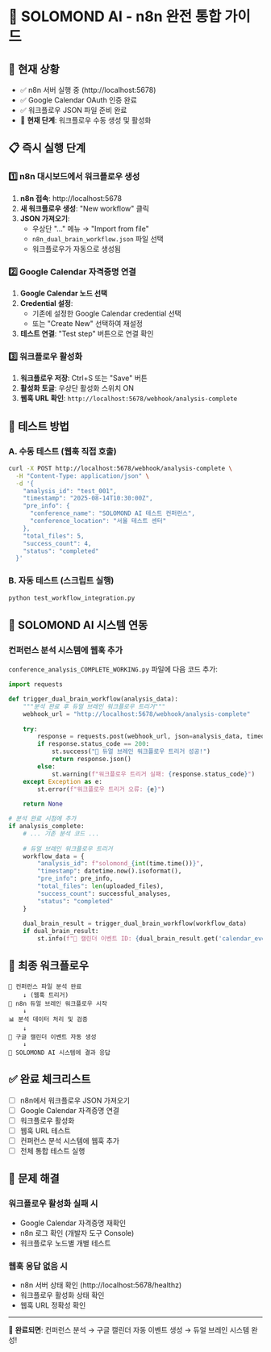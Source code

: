 # 🔗 SOLOMOND AI - n8n 완전 통합 가이드

## 🚀 현재 상황
- ✅ n8n 서버 실행 중 (http://localhost:5678)
- ✅ Google Calendar OAuth 인증 완료
- ✅ 워크플로우 JSON 파일 준비 완료
- 🔄 **현재 단계**: 워크플로우 수동 생성 및 활성화

## 📋 즉시 실행 단계

### 1️⃣ **n8n 대시보드에서 워크플로우 생성**

1. **n8n 접속**: http://localhost:5678
2. **새 워크플로우 생성**: "New workflow" 클릭
3. **JSON 가져오기**:
   - 우상단 "..." 메뉴 → "Import from file"
   - `n8n_dual_brain_workflow.json` 파일 선택
   - 워크플로우가 자동으로 생성됨

### 2️⃣ **Google Calendar 자격증명 연결**

1. **Google Calendar 노드 선택**
2. **Credential 설정**:
   - 기존에 설정한 Google Calendar credential 선택
   - 또는 "Create New" 선택하여 재설정
3. **테스트 연결**: "Test step" 버튼으로 연결 확인

### 3️⃣ **워크플로우 활성화**

1. **워크플로우 저장**: Ctrl+S 또는 "Save" 버튼
2. **활성화 토글**: 우상단 활성화 스위치 ON
3. **웹훅 URL 확인**: `http://localhost:5678/webhook/analysis-complete`

## 🧪 테스트 방법

### **A. 수동 테스트 (웹훅 직접 호출)**
```bash
curl -X POST http://localhost:5678/webhook/analysis-complete \
  -H "Content-Type: application/json" \
  -d '{
    "analysis_id": "test_001",
    "timestamp": "2025-08-14T10:30:00Z",
    "pre_info": {
      "conference_name": "SOLOMOND AI 테스트 컨퍼런스",
      "conference_location": "서울 테스트 센터"
    },
    "total_files": 5,
    "success_count": 4,
    "status": "completed"
  }'
```

### **B. 자동 테스트 (스크립트 실행)**
```bash
python test_workflow_integration.py
```

## 🔧 SOLOMOND AI 시스템 연동

### **컨퍼런스 분석 시스템에 웹훅 추가**

`conference_analysis_COMPLETE_WORKING.py` 파일에 다음 코드 추가:

```python
import requests

def trigger_dual_brain_workflow(analysis_data):
    """분석 완료 후 듀얼 브레인 워크플로우 트리거"""
    webhook_url = "http://localhost:5678/webhook/analysis-complete"
    
    try:
        response = requests.post(webhook_url, json=analysis_data, timeout=30)
        if response.status_code == 200:
            st.success("🧠 듀얼 브레인 워크플로우 트리거 성공!")
            return response.json()
        else:
            st.warning(f"워크플로우 트리거 실패: {response.status_code}")
    except Exception as e:
        st.error(f"워크플로우 트리거 오류: {e}")
    
    return None

# 분석 완료 시점에 추가
if analysis_complete:
    # ... 기존 분석 코드 ...
    
    # 듀얼 브레인 워크플로우 트리거
    workflow_data = {
        "analysis_id": f"solomond_{int(time.time())}",
        "timestamp": datetime.now().isoformat(),
        "pre_info": pre_info,
        "total_files": len(uploaded_files),
        "success_count": successful_analyses,
        "status": "completed"
    }
    
    dual_brain_result = trigger_dual_brain_workflow(workflow_data)
    if dual_brain_result:
        st.info(f"📅 캘린더 이벤트 ID: {dual_brain_result.get('calendar_event', 'none')}")
```

## 🎯 최종 워크플로우

```
📁 컨퍼런스 파일 분석 완료
    ↓ (웹훅 트리거)
🔗 n8n 듀얼 브레인 워크플로우 시작
    ↓
📊 분석 데이터 처리 및 검증
    ↓
📅 구글 캘린더 이벤트 자동 생성
    ↓
💬 SOLOMOND AI 시스템에 결과 응답
```

## ✅ 완료 체크리스트

- [ ] n8n에서 워크플로우 JSON 가져오기
- [ ] Google Calendar 자격증명 연결
- [ ] 워크플로우 활성화
- [ ] 웹훅 URL 테스트
- [ ] 컨퍼런스 분석 시스템에 웹훅 추가
- [ ] 전체 통합 테스트 실행

## 🚨 문제 해결

### **워크플로우 활성화 실패 시**
- Google Calendar 자격증명 재확인
- n8n 로그 확인 (개발자 도구 Console)
- 워크플로우 노드별 개별 테스트

### **웹훅 응답 없음 시**
- n8n 서버 상태 확인 (http://localhost:5678/healthz)
- 워크플로우 활성화 상태 확인
- 웹훅 URL 정확성 확인

---

🎉 **완료되면**: 컨퍼런스 분석 → 구글 캘린더 자동 이벤트 생성 → 듀얼 브레인 시스템 완성!